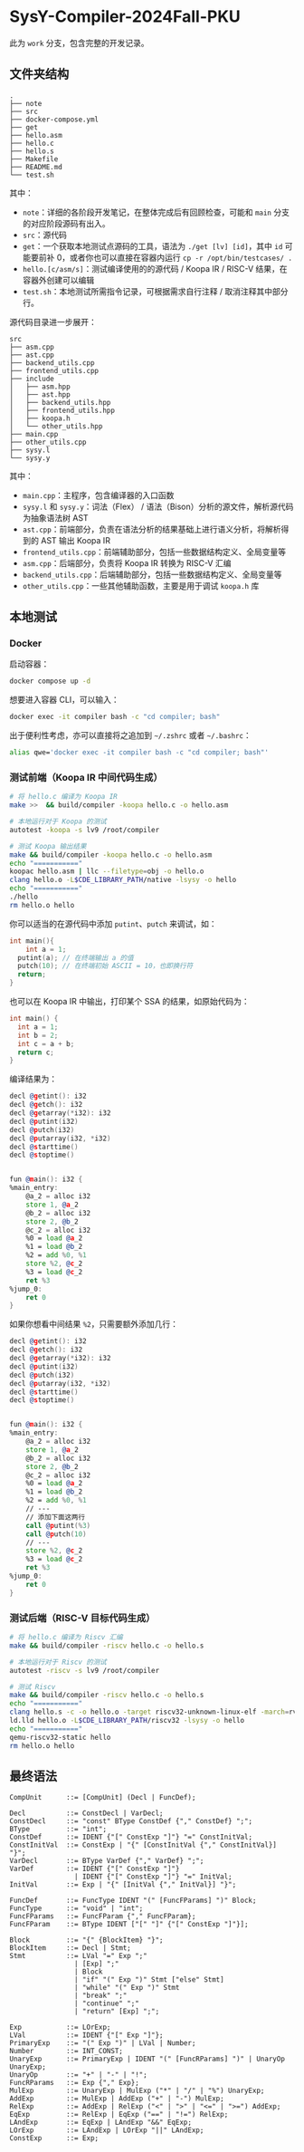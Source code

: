 # SysY-Compiler-2024Fall-PKU

此为 `work` 分支，包含完整的开发记录。

## 文件夹结构

```
.
├── note
├── src
├── docker-compose.yml
├── get
├── hello.asm
├── hello.c
├── hello.s
├── Makefile
├── README.md
└── test.sh
```

其中：

- `note`：详细的各阶段开发笔记，在整体完成后有回顾检查，可能和 `main` 分支的对应阶段源码有出入。
- `src`：源代码
- `get`：一个获取本地测试点源码的工具，语法为 `./get [lv] [id]`，其中 `id` 可能要前补 0，或者你也可以直接在容器内运行 `cp -r /opt/bin/testcases/ .`
- `hello.[c/asm/s]`：测试编译使用的的源代码 / Koopa IR / RISC-V 结果，在容器外创建可以编辑
- `test.sh`：本地测试所需指令记录，可根据需求自行注释 / 取消注释其中部分行。

源代码目录进一步展开：

```
src
├── asm.cpp
├── ast.cpp
├── backend_utils.cpp
├── frontend_utils.cpp
├── include
│   ├── asm.hpp
│   ├── ast.hpp
│   ├── backend_utils.hpp
│   ├── frontend_utils.hpp
│   ├── koopa.h
│   └── other_utils.hpp
├── main.cpp
├── other_utils.cpp
├── sysy.l
└── sysy.y
```

其中：

- `main.cpp`：主程序，包含编译器的入口函数
- `sysy.l` 和 `sysy.y`：词法（Flex） / 语法（Bison）分析的源文件，解析源代码为抽象语法树 AST
- `ast.cpp`：前端部分，负责在语法分析的结果基础上进行语义分析，将解析得到的 AST 输出 Koopa IR
- `frontend_utils.cpp`：前端辅助部分，包括一些数据结构定义、全局变量等
- `asm.cpp`：后端部分，负责将 Koopa IR 转换为 RISC-V 汇编
- `backend_utils.cpp`：后端辅助部分，包括一些数据结构定义、全局变量等
- `other_utils.cpp`：一些其他辅助函数，主要是用于调试 `koopa.h` 库

## 本地测试

### Docker

启动容器：

```bash
docker compose up -d
```

想要进入容器 CLI，可以输入：

```bash
docker exec -it compiler bash -c "cd compiler; bash"
```

出于便利性考虑，亦可以直接将之追加到 `~/.zshrc` 或者 `~/.bashrc`：

```bash
alias qwe='docker exec -it compiler bash -c "cd compiler; bash"'
```

### 测试前端（Koopa IR 中间代码生成）

```bash
# 将 hello.c 编译为 Koopa IR
make >>  && build/compiler -koopa hello.c -o hello.asm

# 本地运行对于 Koopa 的测试
autotest -koopa -s lv9 /root/compiler

# 测试 Koopa 输出结果
make && build/compiler -koopa hello.c -o hello.asm
echo "==========="
koopac hello.asm | llc --filetype=obj -o hello.o
clang hello.o -L$CDE_LIBRARY_PATH/native -lsysy -o hello
echo "==========="
./hello
rm hello.o hello
```

你可以适当的在源代码中添加 `putint`、`putch` 来调试，如：

```cpp
int main(){
	int a = 1;
  putint(a); // 在终端输出 a 的值
  putch(10); // 在终端初始 ASCII = 10，也即换行符
  return;
}
```

 也可以在 Koopa IR 中输出，打印某个 SSA 的结果，如原始代码为：

```cpp
int main() {
  int a = 1;
  int b = 2;
  int c = a + b;
  return c;
}
```

编译结果为：

```asm
decl @getint(): i32
decl @getch(): i32
decl @getarray(*i32): i32
decl @putint(i32)
decl @putch(i32)
decl @putarray(i32, *i32)
decl @starttime()
decl @stoptime()


fun @main(): i32 {
%main_entry:
	@a_2 = alloc i32
	store 1, @a_2
	@b_2 = alloc i32
	store 2, @b_2
	@c_2 = alloc i32
	%0 = load @a_2
	%1 = load @b_2
	%2 = add %0, %1
	store %2, @c_2
	%3 = load @c_2
	ret %3
%jump_0:
	ret 0
}

```

如果你想看中间结果 `%2`，只需要额外添加几行：

```asm
decl @getint(): i32
decl @getch(): i32
decl @getarray(*i32): i32
decl @putint(i32)
decl @putch(i32)
decl @putarray(i32, *i32)
decl @starttime()
decl @stoptime()


fun @main(): i32 {
%main_entry:
	@a_2 = alloc i32
	store 1, @a_2
	@b_2 = alloc i32
	store 2, @b_2
	@c_2 = alloc i32
	%0 = load @a_2
	%1 = load @b_2
	%2 = add %0, %1
	// ---
	// 添加下面这两行
	call @putint(%3)
	call @putch(10)
	// ---
	store %2, @c_2
	%3 = load @c_2
	ret %3
%jump_0:
	ret 0
}

```

### 测试后端（RISC-V 目标代码生成）

```bash
# 将 hello.c 编译为 Riscv 汇编
make && build/compiler -riscv hello.c -o hello.s

# 本地运行对于 Riscv 的测试
autotest -riscv -s lv9 /root/compiler

# 测试 Riscv
make && build/compiler -riscv hello.c -o hello.s
echo "==========="
clang hello.s -c -o hello.o -target riscv32-unknown-linux-elf -march=rv32im -mabi=ilp32
ld.lld hello.o -L$CDE_LIBRARY_PATH/riscv32 -lsysy -o hello
echo "==========="
qemu-riscv32-static hello
rm hello.o hello
```

## 最终语法

```ebnf
CompUnit      ::= [CompUnit] (Decl | FuncDef);

Decl          ::= ConstDecl | VarDecl;
ConstDecl     ::= "const" BType ConstDef {"," ConstDef} ";";
BType         ::= "int";
ConstDef      ::= IDENT {"[" ConstExp "]"} "=" ConstInitVal;
ConstInitVal  ::= ConstExp | "{" [ConstInitVal {"," ConstInitVal}] "}";
VarDecl       ::= BType VarDef {"," VarDef} ";";
VarDef        ::= IDENT {"[" ConstExp "]"}
                | IDENT {"[" ConstExp "]"} "=" InitVal;
InitVal       ::= Exp | "{" [InitVal {"," InitVal}] "}";

FuncDef       ::= FuncType IDENT "(" [FuncFParams] ")" Block;
FuncType      ::= "void" | "int";
FuncFParams   ::= FuncFParam {"," FuncFParam};
FuncFParam    ::= BType IDENT ["[" "]" {"[" ConstExp "]"}];

Block         ::= "{" {BlockItem} "}";
BlockItem     ::= Decl | Stmt;
Stmt          ::= LVal "=" Exp ";"
                | [Exp] ";"
                | Block
                | "if" "(" Exp ")" Stmt ["else" Stmt]
                | "while" "(" Exp ")" Stmt
                | "break" ";"
                | "continue" ";"
                | "return" [Exp] ";";

Exp           ::= LOrExp;
LVal          ::= IDENT {"[" Exp "]"};
PrimaryExp    ::= "(" Exp ")" | LVal | Number;
Number        ::= INT_CONST;
UnaryExp      ::= PrimaryExp | IDENT "(" [FuncRParams] ")" | UnaryOp UnaryExp;
UnaryOp       ::= "+" | "-" | "!";
FuncRParams   ::= Exp {"," Exp};
MulExp        ::= UnaryExp | MulExp ("*" | "/" | "%") UnaryExp;
AddExp        ::= MulExp | AddExp ("+" | "-") MulExp;
RelExp        ::= AddExp | RelExp ("<" | ">" | "<=" | ">=") AddExp;
EqExp         ::= RelExp | EqExp ("==" | "!=") RelExp;
LAndExp       ::= EqExp | LAndExp "&&" EqExp;
LOrExp        ::= LAndExp | LOrExp "||" LAndExp;
ConstExp      ::= Exp;
```

